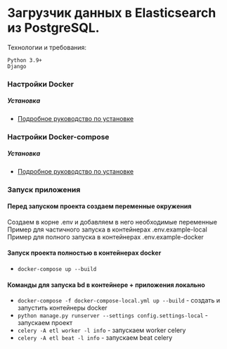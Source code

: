 # Загрузчик данных в Elasticsearch из PostgreSQL.

Технологии и требования:
```
Python 3.9+
Django
```

### Настройки Docker

##### Установка

* [Подробное руководство по установке](https://docs.docker.com/install/linux/docker-ce/ubuntu/)

### Настройки Docker-compose

##### Установка

* [Подробное руководство по установке](https://docs.docker.com/compose/install/)

### Запуск приложения

#### Перед запуском проекта создаем переменные окружения
Создаем в корне .env и добавляем в него необходимые переменные
Пример для частичного запуска в контейнерах .env.example-local
Пример для полного запуска в контейнерах .env.example-docker

#### Запуск проекта полностью в контейнерах docker

* `docker-compose up --build`

#### Команды для запуска bd в контейнере + приложения локально

* `docker-compose -f docker-compose-local.yml up --build` - создать и запустить контейнеры docker
* `python manage.py runserver --settings config.settings-local` - запускаем 
  проект
* `celery -A etl worker -l info` - запускаем worker celery
* `celery -A etl beat -l info` - запускаем beat celery
